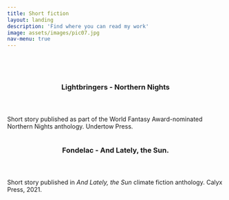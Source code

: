 ```yaml
---
title: Short fiction
layout: landing
description: 'Find where you can read my work'
image: assets/images/pic07.jpg
nav-menu: true
---
```


<!-- Main -->
<div id="main">

<!-- One -->
<section id="one">
	<div class="inner">
		<header class="major">
		</header>

<!-- Two -->
<section id="two" class="spotlights">
<!--	<section>
		<a href="generic.html" class="image">
			<img src="{% link assets/images/pic08.jpg %}" alt="" data-position="center center" />
		</a>
		<div class="content">
			<div class="inner">
				<header class="major">
					<h3>No One to Hold the Distant Dead</h3>
				</header>
				<p>Novella Coming November 2025, Psychopomp.</p>
				<ul class="actions">
					<li><a href="https://psychopomp.com/grave-goods/" class="button">Psychopomp</a></li>
					<li><a href="https://goodreads.com" class="button">Goodreads</a></li>
				</ul>
			</div>
		</div>
	</section>
	-->
	<section>
		<a href="generic.html" class="image">
			<img src="{% link assets/images/pic09.jpg %}" alt="" data-position="top center" />
		</a>
		<div class="content">
			<div class="inner">
				<header class="major">
					<h3>Lightbringers - Northern Nights</h3>
				</header>
				<p>Short story published as part of the World Fantasy Award-nominated Northern Nights anthology. Undertow Press.</p>
<!--				<ul class="actions">
					<li><a href="generic.html" class="button">Undertow</a></li>
				</ul>	-->
			</div>
		</div>
	</section>
	<section>
		<a href="https://www.amazon.com" class="image">
			<img src="{% link assets/images/pic10.jpg %}" alt="" data-position="25% 25%" />
		</a>
		<div class="content">
			<div class="inner">
				<header class="major">
					<h3>Fondelac - And Lately, the Sun.</h3>
				</header>
				<p>Short story published in <i>And Lately, the Sun</i> climate fiction anthology. Calyx Press, 2021.</p>
				<!-- <ul class="actions">
					<li><a href="https://www.amazon.com" class="button">Amazon</a></li>
				</ul> -->
			</div>
		</div>
	</section>
</section>

</div>
